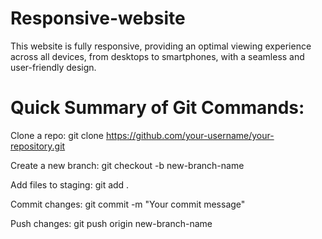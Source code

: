 # Responsive-website
This website is fully responsive, providing an optimal viewing experience across all devices, from desktops to smartphones, with a seamless and user-friendly design.

# Quick Summary of Git Commands:
Clone a repo: git clone https://github.com/your-username/your-repository.git

Create a new branch: git checkout -b new-branch-name

Add files to staging: git add .

Commit changes: git commit -m "Your commit message"

Push changes: git push origin new-branch-name
